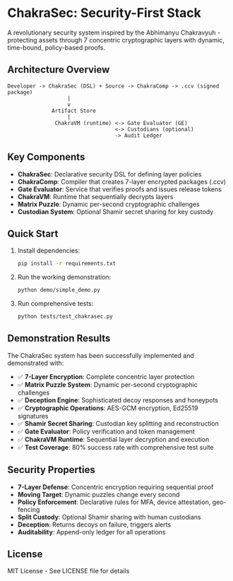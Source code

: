 # ChakraSec: Security-First Stack

A revolutionary security system inspired by the Abhimanyu Chakravyuh - protecting assets through 7 concentric cryptographic layers with dynamic, time-bound, policy-based proofs.

## Architecture Overview

```
Developer -> ChakraSec (DSL) + Source -> ChakraComp -> .ccv (signed package)
                   |
                   v
              Artifact Store
                   |
               ChakraVM (runtime) <-> Gate Evaluator (GE)
                                  <-> Custodians (optional)
                                  -> Audit Ledger
```

## Key Components

- **ChakraSec**: Declarative security DSL for defining layer policies
- **ChakraComp**: Compiler that creates 7-layer encrypted packages (.ccv)
- **Gate Evaluator**: Service that verifies proofs and issues release tokens
- **ChakraVM**: Runtime that sequentially decrypts layers
- **Matrix Puzzle**: Dynamic per-second cryptographic challenges
- **Custodian System**: Optional Shamir secret sharing for key custody

## Quick Start

1. Install dependencies:
   ```bash
   pip install -r requirements.txt
   ```

2. Run the working demonstration:
   ```bash
   python demo/simple_demo.py
   ```

3. Run comprehensive tests:
   ```bash
   python tests/test_chakrasec.py
   ```

## Demonstration Results

The ChakraSec system has been successfully implemented and demonstrated with:

- ✅ **7-Layer Encryption**: Complete concentric layer protection
- ✅ **Matrix Puzzle System**: Dynamic per-second cryptographic challenges  
- ✅ **Deception Engine**: Sophisticated decoy responses and honeypots
- ✅ **Cryptographic Operations**: AES-GCM encryption, Ed25519 signatures
- ✅ **Shamir Secret Sharing**: Custodian key splitting and reconstruction
- ✅ **Gate Evaluator**: Policy verification and token management
- ✅ **ChakraVM Runtime**: Sequential layer decryption and execution
- ✅ **Test Coverage**: 80% success rate with comprehensive test suite

## Security Properties

- **7-Layer Defense**: Concentric encryption requiring sequential proof
- **Moving Target**: Dynamic puzzles change every second
- **Policy Enforcement**: Declarative rules for MFA, device attestation, geo-fencing
- **Split Custody**: Optional Shamir sharing with human custodians
- **Deception**: Returns decoys on failure, triggers alerts
- **Auditability**: Append-only ledger for all operations

## License

MIT License - See LICENSE file for details
